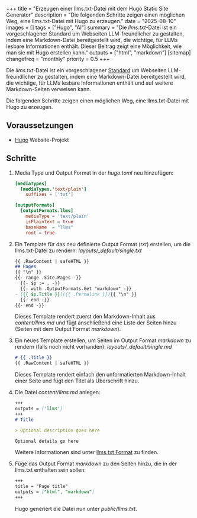 +++
title = "Erzeugen einer llms.txt-Datei mit dem Hugo Static Site Generator"
description = "Die folgenden Schritte zeigen einen möglichen Weg, eine llms.txt-Datei mit Hugo zu erzeugen."
date = "2025-08-10"
images = []
tags = ["Hugo", "AI"]
summary = "Die *llms.txt*-Datei ist ein vorgeschlagener Standard um Webseiten LLM-freundlicher zu gestalten, indem eine Markdown-Datei bereitgestellt wird, die wichtige, für LLMs lesbare Informationen enthält. Dieser Beitrag zeigt eine Möglichkeit, wie man sie mit Hugo erstellen kann."
outputs = ["html", "markdown"]
[sitemap]
  changefreq = "monthly"
  priority = 0.5
+++

Die *llms.txt*-Datei ist ein vorgeschlagener [Standard](https://llmstxt.org/#proposal) um Webseiten LLM-freundlicher zu gestalten, indem eine Markdown-Datei bereitgestellt wird, die wichtige, für LLMs lesbare Informationen enthält und auf weitere Markdown-Seiten verweisen kann.

Die folgenden Schritte zeigen einen möglichen Weg, eine llms.txt-Datei mit Hugo zu erzeugen.

## Voraussetzungen

- [Hugo](https://gohugo.io/) Website-Projekt

## Schritte

1. Media Type und Output Format in der *hugo.toml* neu hinzufügen:
   ```toml
   [mediaTypes]
     [mediaTypes.'text/plain']
       suffixes = ['txt']

   [outputFormats]
     [outputFormats.llms]
       mediaType = 'text/plain'
       isPlainText = true
       baseName  = "llms"
       root = true
   ```

2. Ein Template für das neu definierte Output Format (*txt*) erstellen, um die llms.txt-Datei zu rendern:
   *layouts/_default/single.txt*
   ```markdown
   {{ .RawContent | safeHTML }}
   ## Pages
   {{ "\n" }}
   {{- range .Site.Pages -}}
     {{- $p := . -}}
     {{- with .OutputFormats.Get "markdown" -}}
   - [{{ $p.Title }}]({{ .Permalink }}){{ "\n" }}
     {{- end -}}
   {{- end -}}
   ```
   Dieses Template rendert zuerst den Markdown-Inhalt aus *content/llms.md* und fügt anschließend eine Liste der Seiten hinzu (Seiten mit dem Output Format *markdown*).

3. Ein neues Template erstellen, um Seiten im Output Format *markdown* zu rendern (falls noch nicht vorhanden):
   *layouts/_default/single.md*
   ```markdown
   # {{ .Title }}
   {{ .RawContent | safeHTML }}
   ```
   Dieses Template rendert einfach den unformatierten Markdown-Inhalt einer Seite und fügt den Titel als Überschrift hinzu.

4. Die Datei *content/llms.md* anlegen:
   ```markdown
   +++
   outputs = ['llms']
   +++
   # Title

   > Optional description goes here

   Optional details go here
   ```
   Weitere Informationen sind unter [llms.txt Format](https://llmstxt.org/#format) zu finden.

5. Füge das Output Format *markdown* zu den Seiten hinzu, die in der llms.txt enthalten sein sollen:
   ```markdown
   +++
   title = "Page title"
   outputs = ["html", "markdown"]
   +++
   ```
   Hugo generiert die Datei nun unter *public/llms.txt*.